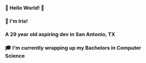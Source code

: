 ### :hatching_chick: **Hello World!** :hatching_chick:
### :sparkling_heart: I'm Iris! 
### A 29 year old aspiring dev in San Antonio, TX
### :mortar_board: I'm currently wrapping up my Bachelors in Computer Science 



